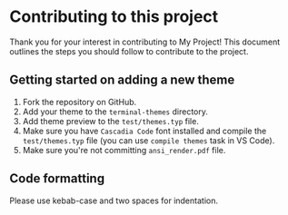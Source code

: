 # Contributing to this project

Thank you for your interest in contributing to My Project! This document outlines the steps you should follow to contribute to the project.

## Getting started on adding a new theme

1. Fork the repository on GitHub.
2. Add your theme to the `terminal-themes` directory.
3. Add theme preview to the `test/themes.typ` file.
4. Make sure you have `Cascadia Code` font installed and compile the `test/themes.typ` file (you can use `compile themes` task in VS Code).
5. Make sure you're not committing `ansi_render.pdf` file.

## Code formatting

Please use kebab-case and two spaces for indentation.
